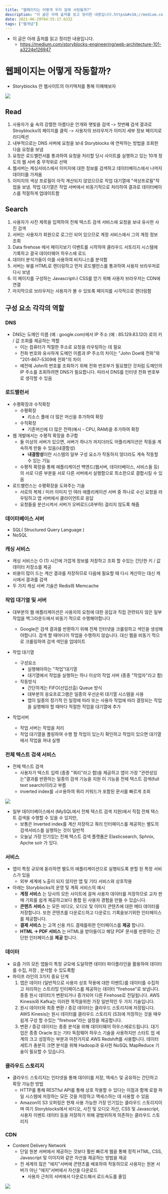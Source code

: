 ```yaml
---
title: "웹페이지는 어떻게 우리 앞에 서빙될까?"
description: "이 글은 아래 출처를 읽고 정리한 내용입니다.https&#x3A;//medium.com/storyblocks-engineering/web-architecture-101-a3224e126947Storyblocks 란 웹사이트의 아키텍처를 통해 이해해보자사용자가 숲 속의 "
date: 2021-06-29T04:55:17.633Z
tags: ["웹개념"]
---
```

- 이 글은 아래 출처를 읽고 정리한 내용입니다.
  - https://medium.com/storyblocks-engineering/web-architecture-101-a3224e126947



# 웹페이지는 어떻게 작동할까?

- Storyblocks 란 웹사이트의 아키텍처를 통해 이해해보자

![](../images/ce88b271-f6fc-4b9d-9149-8c895bce5917-image-20210629103955926.png)



## Read

1. 사용자가 숲 속의 강렬한 아름다운 안개와 햇빛을 검색 -> 첫번쨰 검색 결과로 Stroyblocks의 페이지를 클릭  -> 사용자의 브라우저가 이미지 세부 정보 페이지로 리디렉션
2. 내부적으로는 DNS 서버에 요청을 보내 Storyblocks 에 연락하는 방법을 조회한 다음 요청을 보냄
3. 요청은 로드밸런서를 통과하여 요청을 처리할 당시 사이트를 실행하고 있는 10개 정도의 웹 서버 중 무작위로 선택
4. 웹서버는 캐싱서비스에서 이미지에 대한 정보를 검색하고 데이터베이스에서 나머지 데이터를 가져옴
5. 이미지의 색상 프로필이 아직 계산되지 않았으므로 작업 대기열에 "색상프로필"작업을 보냄. 
   작업 대기열은 작업 서버에서 비동기적으로 처리하여 결과로 데이터베이스를 적절하게 업데이트함



## Search

1. 사용자가 사진 제목을 입력하여 전체 텍스트 검색 서비스에 요청을 보내 유사한 사진 검색
2. 서버는 사용자가 회원으로 로그인 되어 있으므로 계정 서비스에서 그의 계정 정보 조회
3. Data firehose 에서 페이지보기 이벤트를 시작하여 클라우드 서토리지 시스템에 기록하고 결국 데이터웨어 하우스에 로드
4. 데이터 분석가들이 이를 사용하여 비지니스를 분석함
5. 서버는 뷰를 HTML로 랜더링하고 먼저 로드밸런스를 통과하여 사용자 브라우저로 다시 보냄
6. 이 페이지를 구성하는 Javascript나 CSS를 얻기 위해 사용자 브라우저는 CDN에 연결
7. 마지막으로 브라우저는 사용자가 볼 수 있또록 페이지를 시각적으로 랜더링함



## 구성 요소 각각의 역할

### DNS

- DNS는 도메인 이름 (예 : google.com)에서 IP 주소 (예 : 85.129.83.120) 로의 키 / 값 조회를 제공하는 역할
  - 이는 컴퓨터가 적절한 주소로 요청을 라우팅하는 데 필요
  - 전화 번호와 유사하게 도메인 이름과 IP 주소의 차이는 "John Doe에 전화"와 "201-867–5309에 전화"의 차이
  - 예전에 John의 번호를 조회하기 위해 전화 번호부가 필요했던 것처럼 도메인의 IP 주소를 조회하려면 DNS가 필요합니다. 따라서 DNS를 인터넷 전화 번호부로 생각할 수 있음



### 로드밸런서

- 수평확장과 수직확장
  - 수평확장 
    - 리소스 풀에 더 많은 머신을 추가하여 확장
  - 수직확장
    - 기존머신에 더 많은 전력(예시 - CPU, RAM)을 추가하여 확장
- 웹 개발에서는 수평적 확장을 추구함
  - 둘 이상의 서버가 있으면,  서버가 하나가 꺼지더라도 어플리케이션은 작동을 계속하게 만들 수 있음(내결함성)
    - **내결함성**이란 시스템의 일부 구성 요소가 작동하지 않더라도 계속 작동할 수 있는 기능
  - 수평적 확장을 통해 애플리케이션 백엔드(웹서버, 데이터베이스, 서비스들 등)의 서로 다른 부분을 서로 다른 서버에서 실행함으로 최소한으로 결합시킬 수 있음
- 로드밸런스는 수평확장을 도와주는 기술
  - 서로의 복제 / 미러 이미지 인 여러 애플리케이션 서버 중 하나로 수신 요청을 라우팅하고 앱 서버에서 클라이언트로 응답
  - 요청들을 분산시켜서 서버가 오버로드(과부하) 걸리지 않도록 해줌



### 데이터베이스 서버

- SQL( Structured Query Language )
- NoSQL



### 캐싱 서비스

- 캐싱 서비스는 O (1) 시간에 가깝게 정보를 저장하고 조회 할 수있는 간단한 키 / 값 데이터 저장소를 제공
- 비용이 많이 드는 계산 결과를 저장하므로 다음에 필요할 때 다시 계산하는 대신 캐시에서 결과를 검색
- 두 가지 캐싱 서버 기술은 Redis와 Memcache



### 작업 대기열 및 서버

- 대부분의 웹 애플리케이션은 사용자의 요청에 대한 응답과 직접 관련되지 않은 일부 작업을 백그라운드에서 비동기 적으로 수행해야합니다
  - Google은 검색 결과를 반환하기 위해 전체 인터넷을 크롤링하고 색인을 생성해야합니다. 검색 할 때마다이 작업을 수행하지 않습니다. 대신 웹을 비동기 적으로 크롤링하여 검색 색인을 업데이트
- 작업 대기열
  - 구성요소
    - 실행해야하는 "작업"대기열
    - 대기열에서 작업을 실행하는 하나 이상의 작업 서버 (종종 "작업자"라고 함)
  - 작동방식
    - 간단하게는 FIFO(선입선출) Queue 방식
    - 대부분의 응요프로그램은 일종의 우선순위 대기열 시스템을 사용
    - 앱이 일종의 정기적 인 일정에 따라 또는 사용자 작업에 따라 결정되는 작업을 실행해야 할 때마다 적절한 작업을 대기열에 추가

- 작업서버
  - 작업 서버는 작업을 처리
  - 작업 대기열을 폴링하여 수행 할 작업이 있는지 확인하고 작업이 있으면 대기열에서 작업을 꺼내 실행



### 전체 텍스트 검색 서비스

- 전체 텍스트 검색
  - 사용자가 텍스트 입력 (종종 "쿼리"라고 함)을 제공하고 앱이 가장 "관련성있는"결과를 반환하는 일종의 검색 기능을 지원 이 기능을 전체 텍스트 검색(full text search)이라고 부름
  - inverted index를 ㅘㄹ용하여 쿼리 키워드가 포함된 문서를 빠르게 조회

![](../images/3ef70d43-a2f4-47de-9fd5-f6fd86c31cf1-image-20210629134156788.png)

- 일부 데이터베이스에서 (MySQL에서 전체 텍스트 검색 지원)에서 직접 전체 텍스트 검색을 수행할 수 있을 수 있지만,
  - 보통은 Inverted index를 계산 저장하고 쿼리 인터페이스를 제공하는 별도의 검색서비스를 실행하는 것이 일반적
  - 오늘날 가장 인기있는 전체 텍스트 검색 플랫폼은 Elasticsearch, Sphnix, Apche solr 가 있다.



### 서비스

- 앱이 특정 규모에 돋라하면 별도의 애플리케이션으로 실행되도록 분할 된 특정 서비스가 있음
  - 외부 세계에 노출이 되지 않지만 앱 및 기타 서비스와 상호작용
- 아래는 Storyblocks의 운영 및 계획 서비스의 예시
  - **계정 서비스** 는 당사의 모든 사이트에 걸쳐 사용자 데이터를 저장하므로 교차 판매 기회를 쉽게 제공하고보다 통합 된 사용자 경험을 만들 수 있습니다.
  - **콘텐츠 서비스** 는 모든 비디오, 오디오 및 이미지 콘텐츠에 대한 메타 데이터를 저장합니다. 또한 콘텐츠를 다운로드하고 다운로드 기록을보기위한 인터페이스를 제공합니다.
  - **결제 서비스** 는 고객 신용 카드 결제를위한 인터페이스를 **제공** 합니다.
  - **HTML → PDF 서비스** 는 HTML을 받아들이고 해당 PDF 문서를 반환하는 간단한 인터페이스를 **제공** 합니다.



### 데이터

- 요즘 거의 모든 앱들이 특정 규모에 도달하면 데이터 파이플라인을 활용하여 데이터를 수집, 저장 , 분석할 수 있도록함
- 파이프 라인의 3가지 중요 단계
  1. 앱은 데이터 (일반적으로 사용자 상호 작용에 대한 이벤트)를 데이터를 수집하고 처리하는 스트리밍 인터페이스를 제공하는 데이터 "firehose"로 보냅니다. 종종 원시 데이터가 변환되거나 증가되어 다른 Firehose로 전달됩니다. AWS Kinesis와 Kafka는 이러한 목적을위한 가장 일반적인 두 가지 기술입니다.
  2. 원시 데이터와 최종 변환 / 증강 데이터는 클라우드 스토리지에 저장됩니다. AWS Kinesis는 원시 데이터를 클라우드 스토리지 (S3)에 저장하는 것을 매우 쉽게 구성 할 수있는 "firehose"라는 설정을 제공합니다.
  3. 변환 / 증강 데이터는 종종 분석을 위해 데이터웨어 하우스에로드됩니다. 대기업은 종종 Oracle 또는 기타 독점웨어 하우스 기술을 사용하지만 스타트 업 세계의 크고 성장하는 부분과 마찬가지로 AWS Redshift를 사용합니다. 데이터 세트가 충분히 크면 분석을 위해 Hadoop과 유사한 NoSQL MapReduce 기술이 필요할 수 있습니다.



### 클라우드 스토리지

- 클라우드 스토리지는 인터넷을 통해 데이터를 저장, 액세스 및 공유하는 간단하고 확장 가능한 방법
  - HTTP를 통해 RESTful API를 통해 상호 작용할 수 있다는 이점과 함께 로컬 파일 시스템에 저장하는 모든 것을 저장하고 액세스하는 데 사용할 수 있음
  -  Amazon의 S3 오퍼링은 현재 사용 가능한 가장 인기있는 클라우드 스토리지이며 여기 Storyblocks에서 비디오, 사진 및 오디오 자산, CSS 및 Javascript, 사용자 이벤트 데이터 등을 저장하기 위해 광범위하게 의존하는 클라우드 스토리지



### CDN

- Content Delivery Network
  - 단일 원본 서버에서 제공하는 것보다 훨씬 빠르게 웹을 통해 정적 HTML, CSS, Javascript 및 이미지와 같은 자산을 제공하는 방법을 제공
  - 전 세계의 많은 "에지"서버에 콘텐츠를 배포하여 작동하므로 사용자는 원본 서버가 아닌 "에지"서버에서 자산을 다운로드
    - 사용자 근처의 서버에서 다운로드해서 로드속도를 줄임



![](../images/24ffa24f-1e03-4ef3-aa00-ef4c37f579e7-image-20210629135320256.png)